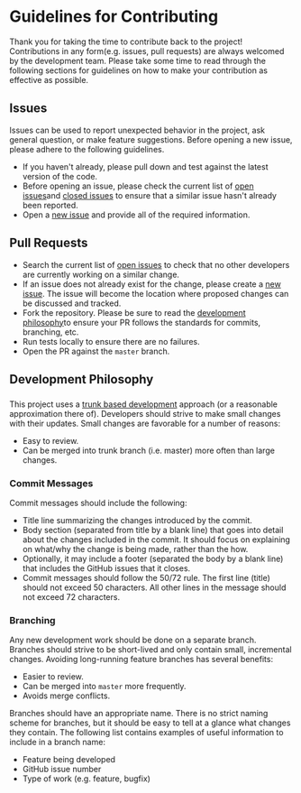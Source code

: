 # Guidelines for Contributing

Thank you for taking the time to contribute back to the project! Contributions in any form(e.g. issues, pull requests) are always welcomed by the development team. Please take some time to read through the following sections for guidelines on how to make your contribution as effective as possible.

## Issues

Issues can be used to report unexpected behavior in the project, ask general question, or make feature suggestions. Before opening a new issue, please adhere to the following guidelines.

* If you haven't already, please pull down and test against the latest version of the code.
* Before opening an issue, please check the current list of [open issues](https://github.com/Raznic/bailiwick/issues)and [closed issues](https://github.com/Raznic/bailiwick/issues?q=is%3Aissue+is%3Aclosed) to ensure that a similar issue hasn't already been reported.
* Open a [new issue](https://github.com/Raznic/bailiwick/issues/new) and provide all of the required information.

## Pull Requests

* Search the current list of [open issues](https://github.com/Raznic/bailiwick/issues) to check that no other developers are currently working on a similar change.
* If an issue does not already exist for the change, please create a [new issue](https://github.com/Raznic/bailiwick/issues/new). The issue will become the location where proposed changes can be discussed and tracked.
* Fork the repository. Please be sure to read the [development philosophy](#development-philosophy)to ensure your PR follows the standards for commits, branching, etc.
* Run tests locally to ensure there are no failures.
* Open the PR against the `master` branch.

## Development Philosophy

### 

This project uses a [trunk based development](https://trunkbaseddevelopment.com/) approach
(or a reasonable approximation there of). Developers should strive to make small changes with their updates. Small changes are favorable for a number of reasons:

* Easy to review.
* Can be merged into trunk branch (i.e. master) more often than large changes.

### Commit Messages

Commit messages should include the following:

* Title line summarizing the changes introduced by the commit.
* Body section (separated from title by a blank line) that goes into detail about the changes included in the commit. It should focus on explaining on what/why the change is being made, rather than the how.
* Optionally, it may include a footer (separated the body by a blank line) that includes the GitHub issues that it closes.
* Commit messages should follow the 50/72 rule. The first line (title) should not exceed 50 characters. All other lines in the message should not exceed 72 characters.

### Branching

Any new development work should be done on a separate branch. Branches should strive to be short-lived and only contain small, incremental changes. Avoiding long-running feature branches has several benefits:

* Easier to review.
* Can be merged into `master` more frequently.
* Avoids merge conflicts.

Branches should have an appropriate name. There is no strict naming scheme for branches, but it should be easy to tell at a glance what changes they contain. The following list contains examples of useful information to include in a branch name:

* Feature being developed
* GitHub issue number
* Type of work (e.g. feature, bugfix)
